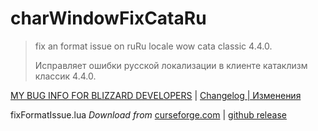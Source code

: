 # charWindowFixCataRu
>fix an format issue on ruRu locale wow cata classic 4.4.0.
>
>Исправляет ошибки русской локализации в клиенте катаклизм классик 4.4.0.

[MY BUG INFO FOR BLIZZARD DEVELOPERS](https://github.com/magick1337/charWindowFixCataRu/blob/main/ISSUES.md) | [Changelog | Изменения](https://github.com/magick1337/charWindowFixCataRu/blob/main/CHANGELOG.md)

fixFormatIssue.lua
*Download from* [curseforge.com](https://www.curseforge.com/wow/addons/charwindowfixcataru) | [github release](https://github.com/magick1337/charWindowFixCataRu/releases)

